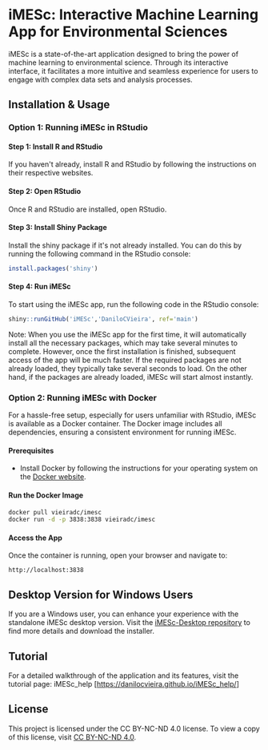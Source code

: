 # iMESc: Interactive Machine Learning App for Environmental Sciences

iMESc is a state-of-the-art application designed to bring the power of machine learning to environmental science. Through its interactive interface, it facilitates a more intuitive and seamless experience for users to engage with complex data sets and analysis processes.

## Installation & Usage

### Option 1: Running iMESc in RStudio

#### Step 1: Install R and RStudio

If you haven't already, install R and RStudio by following the instructions on their respective websites.

#### Step 2: Open RStudio

Once R and RStudio are installed, open RStudio.

#### Step 3: Install Shiny Package

Install the shiny package if it's not already installed. You can do this by running the following command in the RStudio console:

``` r
install.packages('shiny')
```

#### Step 4: Run iMESc

To start using the iMESc app, run the following code in the RStudio console:

``` r
shiny::runGitHub('iMESc','DaniloCVieira', ref='main')
```

Note: When you use the iMESc app for the first time, it will automatically install all the necessary packages, which may take several minutes to complete. However, once the first installation is finished, subsequent access of the app will be much faster. If the required packages are not already loaded, they typically take several seconds to load. On the other hand, if the packages are already loaded, iMESc will start almost instantly.

### Option 2: Running iMESc with Docker

For a hassle-free setup, especially for users unfamiliar with RStudio, iMESc is available as a Docker container. The Docker image includes all dependencies, ensuring a consistent environment for running iMESc.

#### Prerequisites

-   Install Docker by following the instructions for your operating system on the [Docker website](https://www.docker.com/).

#### Run the Docker Image

``` bash
docker pull vieiradc/imesc
docker run -d -p 3838:3838 vieiradc/imesc
```

#### Access the App

Once the container is running, open your browser and navigate to:

```         
http://localhost:3838
```

## Desktop Version for Windows Users

If you are a Windows user, you can enhance your experience with the standalone iMESc desktop version. Visit the [iMESc-Desktop repository](https://github.com/DaniloCVieira/iMESc-Desktop) to find more details and download the installer.

## Tutorial

For a detailed walkthrough of the application and its features, visit the tutorial page: iMESc_help [<https://danilocvieira.github.io/iMESc_help/>]

## License

This project is licensed under the CC BY-NC-ND 4.0 license. To view a copy of this license, visit [CC BY-NC-ND 4.0](https://creativecommons.org/licenses/by-nc-nd/4.0/legalcode.txt).
